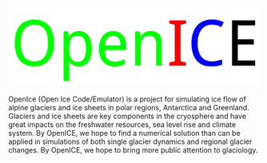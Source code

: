 
![image](https://github.com/tongzhangice/OpenICE/blob/master/logo.png)

OpenIce (Open Ice Code/Emulator) is a project for simulating ice flow of alpine glaciers and ice sheets in polar regions, Antarctica and Greenland. Glaciers and ice sheets are key components in the cryosphere and have great impacts on the freshwater resources, sea level rise and climate system. By OpenICE, we hope to find a numerical solution than can be applied in simulations of both single glacier dynamics and regional glacier changes. By OpenICE, we hope to bring more public attention to glaciology.

